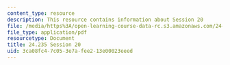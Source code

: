 ```yaml
---
content_type: resource
description: This resource contains information about Session 20
file: /media/https%3A/open-learning-course-data-rc.s3.amazonaws.com/24-235j-philosophy-of-law-spring-2012/3ca08fc47c053e7afee213e00023eeed_MIT24_235JS12_Session20.pdf
file_type: application/pdf
resourcetype: Document
title: 24.235 Session 20
uid: 3ca08fc4-7c05-3e7a-fee2-13e00023eeed
---
```

